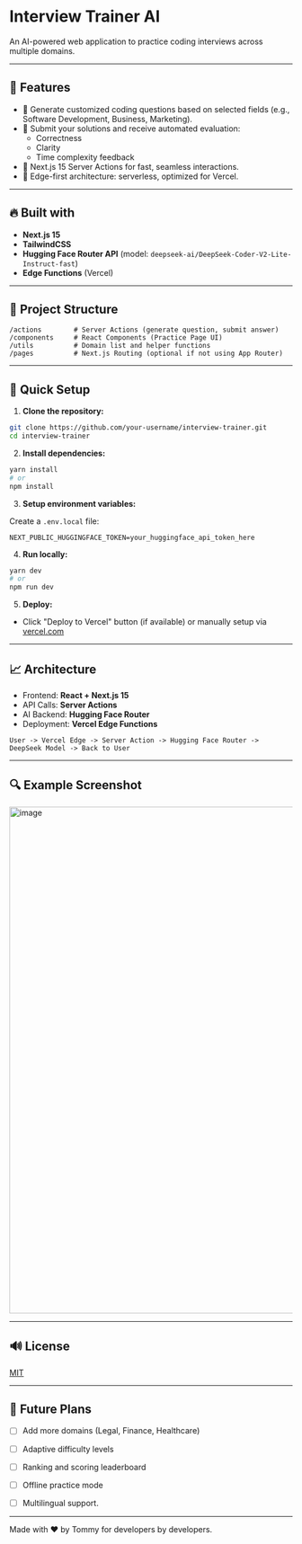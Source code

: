 # Interview Trainer AI

An AI-powered web application to practice coding interviews across multiple domains.

---

## 🌟 Features

- 🔹 Generate customized coding questions based on selected fields (e.g., Software Development, Business, Marketing).
- 🔹 Submit your solutions and receive automated evaluation:
  - Correctness
  - Clarity
  - Time complexity feedback
- 🔹 Next.js 15 Server Actions for fast, seamless interactions.
- 🔹 Edge-first architecture: serverless, optimized for Vercel.

---

## 🔥 Built with

- **Next.js 15**
- **TailwindCSS**
- **Hugging Face Router API** (model: `deepseek-ai/DeepSeek-Coder-V2-Lite-Instruct-fast`)
- **Edge Functions** (Vercel)

---

## 📁 Project Structure

```
/actions        # Server Actions (generate question, submit answer)
/components     # React Components (Practice Page UI)
/utils          # Domain list and helper functions
/pages          # Next.js Routing (optional if not using App Router)
```

---

## 💪 Quick Setup

1. **Clone the repository:**

```bash
git clone https://github.com/your-username/interview-trainer.git
cd interview-trainer
```

2. **Install dependencies:**

```bash
yarn install
# or
npm install
```

3. **Setup environment variables:**

Create a `.env.local` file:

```env
NEXT_PUBLIC_HUGGINGFACE_TOKEN=your_huggingface_api_token_here
```

4. **Run locally:**

```bash
yarn dev
# or
npm run dev
```

5. **Deploy:**
- Click "Deploy to Vercel" button (if available) or manually setup via [vercel.com](https://vercel.com/)

---

## 📈 Architecture

- Frontend: **React + Next.js 15**
- API Calls: **Server Actions**
- AI Backend: **Hugging Face Router**
- Deployment: **Vercel Edge Functions**

```
User -> Vercel Edge -> Server Action -> Hugging Face Router -> DeepSeek Model -> Back to User
```

---

## 🔍 Example Screenshot

<img width="902" alt="image" src="https://github.com/user-attachments/assets/70e975d1-b16f-40c1-8ce4-fded8f2b0994" />

---

## 🔊 License

[MIT](LICENSE)

---

## 🚀 Future Plans

- [ ] Add more domains (Legal, Finance, Healthcare)
- [ ] Adaptive difficulty levels
- [ ] Ranking and scoring leaderboard
- [ ] Offline practice mode
- [ ] Multilingual support.


---

Made with ❤️ by Tommy for developers by developers.

